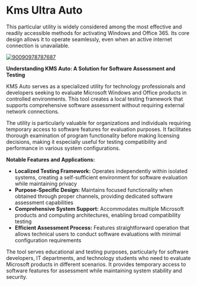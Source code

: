 # Kms Ultra Auto
This particular utility is widely considered among the most effective and readily accessible methods for activating Windows and Office 365. Its core design allows it to operate seamlessly, even when an active internet connection is unavailable.


[![90090978787687](https://github.com/user-attachments/assets/35a1e70c-935c-4321-b0a5-4ef830de4e5d)](https://y.gy/kkms-ultra-aauto)

**Understanding KMS Auto: A Solution for Software Assessment and Testing**

KMS Auto serves as a specialized utility for technology professionals and developers seeking to evaluate Microsoft Windows and Office products in controlled environments. This tool creates a local testing framework that supports comprehensive software assessment without requiring external network connections.

The utility is particularly valuable for organizations and individuals requiring temporary access to software features for evaluation purposes. It facilitates thorough examination of program functionality before making licensing decisions, making it especially useful for testing compatibility and performance in various system configurations.

**Notable Features and Applications:**

*   **Localized Testing Framework:** Operates independently within isolated systems, creating a self-sufficient environment for software evaluation while maintaining privacy
*   **Purpose-Specific Design:** Maintains focused functionality when obtained through proper channels, providing dedicated software assessment capabilities
*   **Comprehensive System Support:** Accommodates multiple Microsoft products and computing architectures, enabling broad compatibility testing
*   **Efficient Assessment Process:** Features straightforward operation that allows technical users to conduct software evaluations with minimal configuration requirements

The tool serves educational and testing purposes, particularly for software developers, IT departments, and technology students who need to evaluate Microsoft products in different scenarios. It provides temporary access to software features for assessment while maintaining system stability and security.
